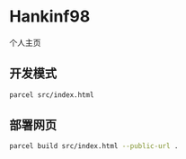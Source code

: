 # Hankinf98

个人主页

## 开发模式

```bash
parcel src/index.html
```

## 部署网页

```bash
parcel build src/index.html --public-url .
```
